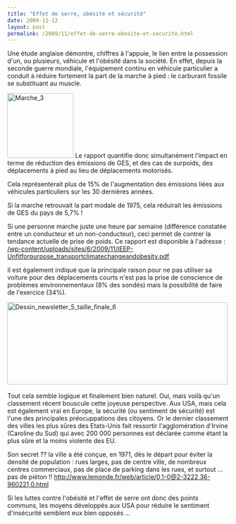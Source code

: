 ```yaml
---
title: "Effet de serre, obésité et sécurité"
date: 2009-11-12
layout: post
permalink: /2009/11/effet-de-serre-obesite-et-securite.html
---
```


<p><a href="/wp-content/uploads/sites/6/2009/11/effetdeserreobsitetscurit.jpg"></a>Une étude anglaise démontre, chiffres à l'appuie, le lien entre la possession d'un, ou plusieurs, véhicule et l'obésité dans la société. En effet, depuis la seconde guerre mondiale, l'équipement continu en véhicule particulier a conduit à réduire fortement la part de la marche à pied : le carburant fossile se substituant au muscle. </p> <p></p> <p><a href="/wp-content/uploads/sites/6/2009/11/effetdeserreobsitetscurit-1.jpg"><img alt="Marche_3" border="0" height="147" src="http://www.consciencenergetique.com/images/2007/10/01/marche_3.jpg" title="Marche_3" width="150" /></a> Le rapport quantifie donc simultanément l'impact en terme de réduction des émissions de GES, et des cas de surpoids, des déplacements à pied au lieu de déplacements motorisés. </p> <p>Cela représenterait plus de 15% de l'augmentation des émissions liées aux véhicules particuliers sur les 30 dernières années. </p> <p>Si la marche retrouvait la part modale de 1975, cela réduirait les émissions de GES du pays de 5,7% ! </p> <p>Si une personne marche juste une heure par semaine (différence constatée entre un conducteur et un non-conducteur), ceci permet de contrer la tendance actuelle de prise de poids. Ce rapport est disponible à l'adresse : <a href="/wp-content/uploads/sites/6/2009/11/IEEP-Unfitforpurpose_transportclimatechangeandobesity.pdf">/wp-content/uploads/sites/6/2009/11/IEEP-Unfitforpurpose_transportclimatechangeandobesity.pdf</a></p> <div></div>   <!--more-->  <p>Il est également indiqué que la principale raison pour ne pas utiliser sa voiture pour des déplacements courts n'est pas la prise de conscience de problèmes environnementaux (8% des sondés) mais la possibilité de faire de l'exercice (34%). </p><a href="/wp-content/uploads/sites/6/2009/11/effetdeserreobsitetscurit-2.jpg"></a><a href="/wp-content/uploads/sites/6/2009/11/effetdeserreobsitetscurit-3.jpg"></a> <p><a href="/wp-content/uploads/sites/6/2009/11/effetdeserreobsitetscurit-4.jpg"><img alt="Dessin_newsletter_5_taille_finale_6" border="0" height="187" src="http://www.consciencenergetique.com/images/2007/10/04/dessin_newsletter_5_taille_finale_6.jpg" title="Dessin_newsletter_5_taille_finale_6" width="500" /></a>  </p> <p>Tout cela semble logique et finalement bien naturel. Oui, mais voilà qu'un classement récent bouscule cette joyeuse perspective. Aux USA, mais cela est également vrai en Europe, la sécurité (ou sentiment de sécurité) est l'une des principales préocuppations des citoyens. Or le dernier classement des villes les plus sûres des Etats-Unis fait ressortir l'agglomération d'Irvine (Caroline du Sud) qui avec 200 000 personnes est déclarée comme étant la plus sûre et la moins violente des EU. </p> <p>Son secret ?? la ville a été conçue, en 1971, dès le départ pour éviter la densité de population : rues larges, pas de centre ville, de nombreux centres commerciaux, pas de place de parking dans les rues, et surtout ... pas de piéton !! <a href="http://www.lemonde.fr/web/article/0,1-0@2-3222,36-960221,0.html">http://www.lemonde.fr/web/article/0,1-0@2-3222,36-960221,0.html</a></p> <p>Si les luttes contre l'obésité et l'effet de serre ont donc des points communs, les moyens développés aux USA pour réduire le sentiment d'insécurité semblent eux bien opposés ... </p>